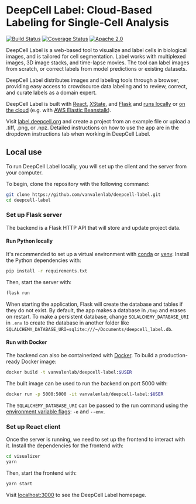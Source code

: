# DeepCell Label: Cloud-Based Labeling for Single-Cell Analysis

[![Build Status](https://github.com/vanvalenlab/deepcell-label/workflows/tests/badge.svg)](https://github.com/vanvalenlab/deepcell-label/actions)
[![Coverage Status](https://coveralls.io/repos/github/vanvalenlab/deepcell-label/badge.svg?branch=master)](https://coveralls.io/github/vanvalenlab/deepcell-label?branch=master)
[![Apache 2.0](https://img.shields.io/badge/License-Apache%202.0-blue.svg)](https://github.com/vanvalenlab/deepcell-label/blob/master/LICENSE)

DeepCell Label is a web-based tool to visualize and label cells in biological images, and is tailored for cell segmentation. Label works with multiplexed images, 3D image stacks, and time-lapse movies. The tool can label images from scratch, or correct labels from model predictions or existing datasets.

DeepCell Label distributes images and labeling tools through a browser, providing easy access to crowdsource data labeling and to review, correct, and curate labels as a domain expert.

DeepCell Label is built with [React](https://reactjs.org/), [XState](https://xstate.js.org/docs/), and [Flask](https://flask.palletsprojects.com/en/2.0.x/) and [runs locally](#local-use) or [on the cloud](#cloud-deployment) (e.g. with [AWS Elastic Beanstalk](https://aws.amazon.com/elasticbeanstalk/)).

Visit [label.deepcell.org](https://label.deepcell.org) and create a project from an example file or upload a .tiff, .png, or .npz. Detailed instructions on how to use the app are in the dropdown instructions tab when working in DeepCell Label.

## Local use

To run DeepCell Label locally, you will set up the client and the server from your computer.

To begin, clone the repository with the following command:

```bash
git clone https://github.com/vanvalenlab/deepcell-label.git
cd deepcell-label
```

### Set up Flask server

The backend is a Flask HTTP API that will store and update project data.

#### Run Python locally

It's recommended to set up a virtual environment with [conda](https://conda.io/projects/conda/en/latest/user-guide/tasks/manage-environments.html) or [venv](https://docs.python.org/3/library/venv.html).
Install the Python dependencies with:

```bash
pip install -r requirements.txt
```

Then, start the server with:

```bash
flask run
```

When starting the application, Flask will create the database and tables if they do not exist. By default, the app makes a database in `/tmp` and erases on restart. To make a persistent database, change `SQLALCHEMY_DATABASE_URI` in `.env` to create the database in another folder like `SQLALCHEMY_DATABASE_URI=sqlite:///~/Documents/deepcell_label.db`.

#### Run with Docker

The backend can also be containerized with [Docker](https://www.docker.com). To build a production-ready Docker image:

```bash
docker build -t vanvalenlab/deepcell-label:$USER
```

The built image can be used to run the backend on port 5000 with:

```bash
docker run -p 5000:5000 -it vanvalenlab/deepcell-label:$USER
```

The `SQLALCHEMY_DATABASE_URI` can be passed to the run command using the [environment variable flags](https://docs.docker.com/engine/reference/commandline/run/#set-environment-variables--e---env---env-file): `-e` and `--env`.

### Set up React client

Once the server is running, we need to set up the frontend to interact with it. Install the dependencies for the frontend with:

```bash
cd visualizer
yarn
```

Then, start the frontend with:

```bash
yarn start
```

Visit [localhost:3000](http://localhost:3000) to see the DeepCell Label homepage.
